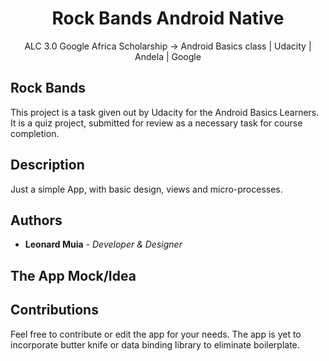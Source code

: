 <h1 align="center">Rock Bands Android Native</h1>
 
<p align="center">ALC 3.0 Google Africa Scholarship -> Android Basics class | Udacity | Andela | Google</p>

## Rock Bands

This project is a task given out by Udacity for the Android Basics Learners. It is a quiz project, submitted for review as a necessary task for course completion.

## Description
Just a simple App, with basic design, views and micro-processes.

## Authors
* **Leonard Muia** - *Developer & Designer* 

## The App Mock/Idea


## Contributions
Feel free to contribute or edit the app for your needs. The app is yet to incorporate butter knife or data binding library to eliminate boilerplate.
